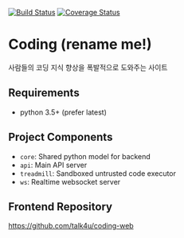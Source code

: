 [![Build Status](https://travis-ci.com/talk4u/coding.svg?branch=master)](https://travis-ci.com/talk4u/coding) [![Coverage Status](https://coveralls.io/repos/github/talk4u/coding/badge.svg?branch=master)](https://coveralls.io/github/talk4u/coding)

# Coding (rename me!)

사람들의 코딩 지식 향상을 폭발적으로 도와주는 사이트

## Requirements

- python 3.5+ (prefer latest)

## Project Components

- `core`: Shared python model for backend
- `api`: Main API server
- `treadmill`: Sandboxed untrusted code executor
- `ws`: Realtime websocket server


## Frontend Repository
https://github.com/talk4u/coding-web